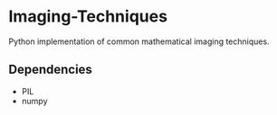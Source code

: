 # Imaging-Techniques
Python implementation of common mathematical imaging techniques. 

## Dependencies
* PIL
* numpy
